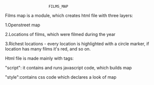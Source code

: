                         FILMS_MAP

Films map is a module, which creates html file with three layers:

1.Openstreet map

2.Locations of films, which were filmed during the year

3.Richest locations - every location is highlighted with a circle marker, if location has many films it's red, and so on.
    
Html file is made mainly with tags:

"script": it contains and runs javascript code, which builds map

"style":contains css code which declares a look of map
    